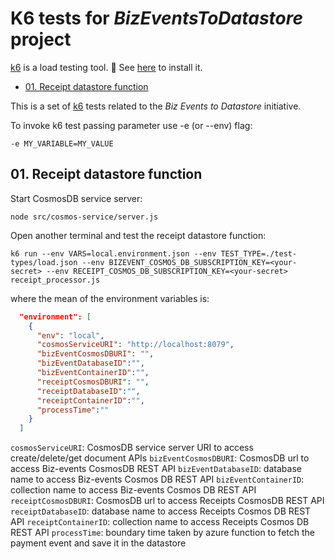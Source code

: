 # K6 tests for _BizEventsToDatastore_ project

[k6](https://k6.io/) is a load testing tool. 👀 See [here](https://k6.io/docs/get-started/installation/) to install it.

- [01. Receipt datastore function](#01-receipt-datastore-function)

This is a set of [k6](https://k6.io) tests related to the _Biz Events to Datastore_ initiative.

To invoke k6 test passing parameter use -e (or --env) flag:

```
-e MY_VARIABLE=MY_VALUE
```

## 01. Receipt datastore function

Start CosmosDB service server:

```
node src/cosmos-service/server.js
```

Open another terminal and test the receipt datastore function:

```
k6 run --env VARS=local.environment.json --env TEST_TYPE=./test-types/load.json --env BIZEVENT_COSMOS_DB_SUBSCRIPTION_KEY=<your-secret> --env RECEIPT_COSMOS_DB_SUBSCRIPTION_KEY=<your-secret> receipt_processor.js
```

where the mean of the environment variables is:

```json
  "environment": [
    {
      "env": "local",
      "cosmosServiceURI": "http://localhost:8079",
      "bizEventCosmosDBURI": "",
      "bizEventDatabaseID":"",
      "bizEventContainerID":"",
      "receiptCosmosDBURI": "",
      "receiptDatabaseID":"",
      "receiptContainerID":"",
      "processTime":""
    }
  ]
```

`cosmosServiceURI`: CosmosDB service server URI to access create/delete/get document APIs
`bizEventCosmosDBURI`: CosmosDB url to access Biz-events CosmosDB REST API
`bizEventDatabaseID`: database name to access Biz-events Cosmos DB REST API
`bizEventContainerID`: collection name to access Biz-events Cosmos DB REST API
`receiptCosmosDBURI`: CosmosDB url to access Receipts CosmosDB REST API
`receiptDatabaseID`: database name to access Receipts Cosmos DB REST API
`receiptContainerID`: collection name to access Receipts Cosmos DB REST API
`processTime`: boundary time taken by azure function to fetch the payment event and save it in the datastore
